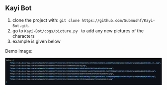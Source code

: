 ## Kayi Bot

1. clone the project with: ```git clone https://github.com/Submushf/Kayi-Bot.git```.
2. go to ```Kayi-Bot/cogs/picture.py ``` to add any new pictures of the characters 
3. example is given below 

Demo Image:

![](demo.PNG)  
